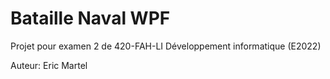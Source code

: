 # Bataille Naval WPF

Projet pour examen 2 de 420-FAH-LI Développement informatique (E2022)

Auteur: Eric Martel